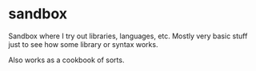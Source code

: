 # sandbox
Sandbox where I try out libraries, languages, etc. 
Mostly very basic stuff just to see how some library or syntax works. 

Also works as a cookbook of sorts. 

